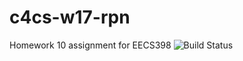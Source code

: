 # c4cs-w17-rpn
Homework 10 assignment for EECS398
![Build Status](https://travis-ci.org/sudoku-lord/c4cs-w17-rpn.svg?branch=master)
